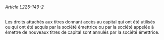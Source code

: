 ###### Article L225-149-2

Les droits attachés aux titres donnant accès au capital qui ont été utilisés ou qui ont été acquis par la société émettrice ou par la société appelée à émettre de nouveaux titres de capital sont annulés par la société émettrice.

